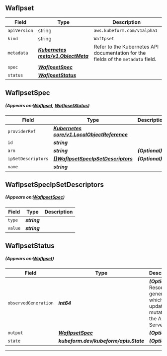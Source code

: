 ## WafIpset
| Field | Type | Description |
| ------ | ----- | ----------- |
| `apiVersion` | string | `aws.kubeform.com/v1alpha1` |
|    `kind` | string | `WafIpset` |
| `metadata` | ***[Kubernetes meta/v1.ObjectMeta](https://kubernetes.io/docs/reference/generated/kubernetes-api/v1.13/#objectmeta-v1-meta)***|Refer to the Kubernetes API documentation for the fields of the `metadata` field.|
| `spec` | ***[WafIpsetSpec](#WafIpsetSpec)***||
| `status` | ***[WafIpsetStatus](#WafIpsetStatus)***||
## WafIpsetSpec
##### (Appears on:[WafIpset](#WafIpset), [WafIpsetStatus](#WafIpsetStatus))
| Field | Type | Description |
| ------ | ----- | ----------- |
| `providerRef` | ***[Kubernetes core/v1.LocalObjectReference](https://kubernetes.io/docs/reference/generated/kubernetes-api/v1.13/#localobjectreference-v1-core)***||
| `id` | ***string***||
| `arn` | ***string***| ***(Optional)*** |
| `ipSetDescriptors` | ***[[]WafIpsetSpecIpSetDescriptors](#WafIpsetSpecIpSetDescriptors)***| ***(Optional)*** |
| `name` | ***string***||
## WafIpsetSpecIpSetDescriptors
##### (Appears on:[WafIpsetSpec](#WafIpsetSpec))
| Field | Type | Description |
| ------ | ----- | ----------- |
| `type` | ***string***||
| `value` | ***string***||
## WafIpsetStatus
##### (Appears on:[WafIpset](#WafIpset))
| Field | Type | Description |
| ------ | ----- | ----------- |
| `observedGeneration` | ***int64***| ***(Optional)*** Resource generation, which is updated on mutation by the API Server.|
| `output` | ***[WafIpsetSpec](#WafIpsetSpec)***| ***(Optional)*** |
| `state` | ***kubeform.dev/kubeform/apis.State***| ***(Optional)*** |
---
